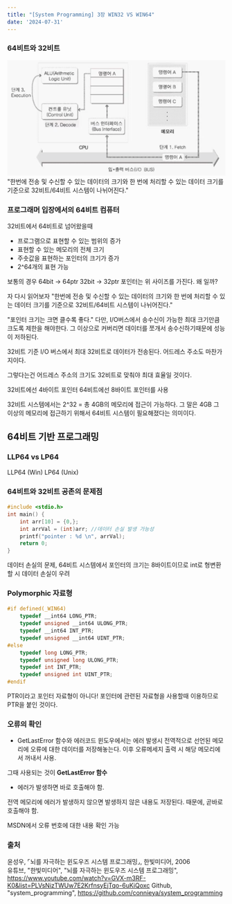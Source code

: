 ```yaml
---
title: "[System Programming] 3장 WIN32 VS WIN64"
date: '2024-07-31'
---
```

### 64비트와 32비트
![alt text](image-13.png)
"한번에 전송 및 수신할 수 있는 데이터의 크기와 한 번에 처리할 수 있는 데이터 크기를 기준으로  32비트/64비트 시스템이 나뉘어진다."

### 프로그래머 입장에서의 64비트 컴퓨터
32비트에서 64비트로 넘어왔을때
- 프로그램으로 표현할 수 있는 범위의 증가
- 표현할 수 있는 메모리의 전체 크기
- 주솟값을 표현하는 포인터의 크기가 증가
- 2^64개의 표현 가능

보통의 경우
64bit -> 64ptr
32bit -> 32ptr
포인터는 위 사이즈를 가진다. 왜 일까?

자 다시 읽어보자 "한번에 전송 및 수신할 수 있는 데이터의 크기와 한 번에 처리할 수 있는 데이터 크기를 기준으로  32비트/64비트 시스템이 나뉘어진다."

"포인터 크기는 크면 클수록 좋다."
다만, I/O버스에서 송수신이 가능한 최대 크기만큼 크도록 제한을 해야한다. 그 이상으로 커버리면 데이터를 쪼개서 송수신하기때문에 성능이 저하된다.

32비트 기준 I/O 버스에서 최대 32비트로 데이터가 전송된다. 어드레스 주소도 마찬가지이다.

그렇다는건 어드레스 주소의 크기도 32비트로 맞춰야 최대 효율일 것이다.

32비트에선 4바이트 포인터
64비트에선 8바이트 포인터를 사용

32비트 시스템에서는 2^32 = 총 4GB의 메모리에 접근이 가능하다. 그 말은 4GB 그 이상의 메모리에 접근하기 위해서 64비트 시스템이 필요해졌다는 의미이다.

## 64비트 기반 프로그래밍
### LLP64 vs LP64
LLP64 (Win)
LP64 (Unix)

### 64비트와 32비트 공존의 문제점
```cpp
#include <stdio.h>
int main() {
	int arr[10] = {0,};
	int arrVal = (int)arr; //데이터 손실 발생 가능성
	printf("pointer : %d \n", arrVal);
	return 0;
}
```
데이터 손실의 문제, 64비트 시스템에서 포인터의 크기는 8바이트이므로 int로 형변환할 시 데이터 손실이 우려

### Polymorphic 자료형
```cpp
#if defined(_WIN64)
	typedef __int64 LONG_PTR;
	typedef unsigned __int64 ULONG_PTR;
	typedef __int64 INT_PTR;
	typedef unsigned __int64 UINT_PTR;
#else
	typedef long LONG_PTR;
	typedef unsigned long ULONG_PTR;
	typedef int INT_PTR;
	typedef unsigned int UINT_PTR;
#endif
```
PTR이라고 포인터 자료형이 아니다!
포인터에 관련된 자료형을 사용할때 이용하므로 PTR을 붙인 것이다.

### 오류의 확인
- GetLastError 함수와 에러코드
윈도우에서는 에러 발생시 전역적으로 선언된 메모리에 오류에 대한 데이터를 저장해놓는다. 이후 오류메세지 출력 시 해당 메모리에서 꺼내서 사용.

그때 사용되는 것이 __GetLastError 함수__
- 에러가 발생하면 바로 호출해야 함.

전역 메모리에 에러가 발생하지 않으면 발생하지 않은 내용도 저장된다. 때문에, 곧바로 호출해야 함.

MSDN에서 오류 번호에 대한 내용 확인 가능

### 출처
윤성우,  ⌜뇌를 자극하는 윈도우즈 시스템 프로그래밍⌟, 한빛미디어, 2006  
유튜브, "한빛미디어", "뇌를 자극하는 윈도우즈 시스템 프로그래밍", https://www.youtube.com/watch?v=GVX-m3RF-K0&list=PLVsNizTWUw7E2KrfnsyEjTqo-6uKiQoxc
Github, "system_programming", https://github.com/connieya/system_programming